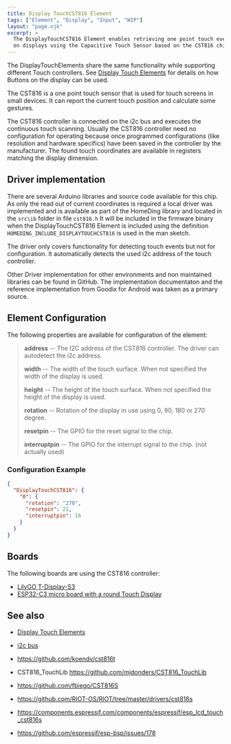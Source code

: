 ```yaml
---
title: Display TouchCST816 Element
tags: ["Element", "Display", "Input", "WIP"]
layout: "page.njk"
excerpt: >
  The DisplayTouchCST816 Element enables retrieving one point touch events
  on displays using the Capacitive Touch Sensor based on the CST816 chip.
---
```


The DisplayTouchElements share the same functionality while supporting different Touch
controllers. See [Display Touch Elements](/elements/display/touch.md) for details on how Buttons
on the display can be used.

The CST816 is a one point touch sensor that is used for touch screens in small devices.
It can report the current touch position and calculate some gestures.

The CST816 controller is connected on the i2c bus and executes the continuous touch scanning.
Usually the CST816 controller need no configuration for operating because once programmed configurations
(like resolution and hardware specifics) have been saved in the controller by the manufacturer.
The found touch coordinates are available in registers matching the display dimension.


## Driver implementation

There are several Arduino libraries and source code available for this chip. As only the read
out of current coordinates is required a local driver was implemented and is available as part
of the HomeDing library and located in the `src\ib` folder in file `cst816.h` It will be
included in the firmware binary when the DisplayTouchCST816 Element is included using the
definition `HOMEDING_INCLUDE_DISPLAYTOUCHCST816` is used in the man sketch.

The driver only covers functionality for detecting touch events but not for configuration.
It automatically detects the used i2c address of the touch controller.

Other Driver implementation for other environments and non maintained libraries can be found in
GitHub. The implementation documentaton and the reference implementation from Goodix for Android
was taken as a primary source.


## Element Configuration

<!-- <object data="/element.svg?touchCST816" type="image/svg+xml"></object> -->

The following properties are available for configuration of the element:

> **address** -- The I2C address of the CST816 controller. The driver can autodetect the i2c address.
>
> **width** -- The width of the touch surface. When not specified the width of the display is used.
>
> **height** -- The height of the touch surface. When not specified the height of the display is used.
>
> **rotation** -- Rotation of the display in use using 0, 90, 180 or 270 degree.
>
> **resetpin** -- The GPIO for the reset signal to the chip.
>
> **interruptpin** -- The GPIO for the interrupt signal to the chip. (not actually used)


### Configuration Example

```JSON
{
  "DisplayTouchCST816": {
    "0": {
      "rotation": "270",
      "resetpin": 21,
      "interruptpin": 16
    }
  }
}
```


## Boards

The following boards are using the CST816 controller:

* [LilyGO T-Display-S3](/boards/esp32s3/lilygo-t-display-s3.md)
* [ESP32-C3 micro board with a round Touch Display](/boards/esp32c3/jczn-esp32-2424s012.md)

## See also

* [Display Touch Elements](/elements/display/touch.md)
* [i2c bus](/dev/i2c.md)

* <https://github.com/koendv/cst816t>
* CST816_TouchLib <https://github.com/mjdonders/CST816_TouchLib>
* <https://github.com/fbiego/CST816S>
* <https://github.com/RIOT-OS/RIOT/tree/master/drivers/cst816s>
* <https://components.espressif.com/components/espressif/esp_lcd_touch_cst816s>
* <https://github.com/espressif/esp-bsp/issues/178>

